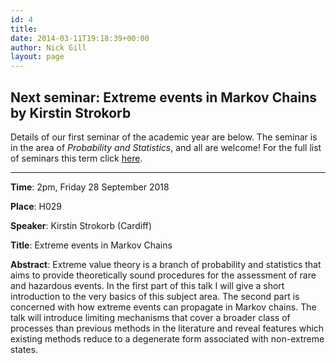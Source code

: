 ```yaml
---
id: 4
title: 
date: 2014-03-11T19:18:39+00:00
author: Nick Gill
layout: page
---
```



## Next seminar: Extreme events in Markov Chains by Kirstin Strokorb

Details of our first seminar of the academic year are below. The seminar is in the area of *Probability and Statistics*, and all are welcome! For the full list of seminars this term click <a href = "seminars.md">here</a>.

---

**Time**: 2pm, Friday 28 September 2018

**Place**: H029

**Speaker**: Kirstin Strokorb (Cardiff)

**Title**: Extreme events in Markov Chains

**Abstract**: Extreme value theory is a branch of probability and statistics that aims to provide theoretically sound procedures for the assessment of rare and hazardous events. In the first part of this talk I will give a short introduction to the very basics of this subject area. The second part is concerned with how extreme events can propagate in Markov chains. The talk will introduce limiting mechanisms that cover a broader class of processes than previous methods in the literature and reveal features which existing methods reduce to a degenerate form associated with non-extreme states.


